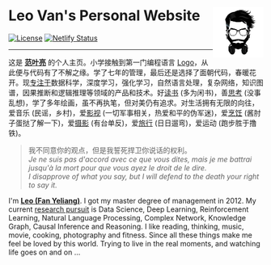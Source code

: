 # Leo Van's Personal Website <img src="static/images/web/icon-192x192.png" align="right" alt="logo" height="100" style="border: none; float: right;">

[![License](https://img.shields.io/badge/license-CC%20BY--NC--SA%204.0-blue.svg)](LICENSE)
[![Netlify Status](https://img.shields.io/netlify/31711b31-e001-4d26-95d3-695f6cd58039)](https://app.netlify.com/sites/leovan/deploys)

---

这是 [**范叶亮**](https://leovan.me) 的个人主页。小学接触到第一门编程语言 [Logo](https://zh.wikipedia.org/wiki/Logo_(程序语言))，从此便与代码有了不解之缘。学了七年的管理，最后还是选择了面朝代码，春暖花开。现[专注于](https://leovan.me/cn/resume/)数据科学，深度学习，强化学习，自然语言处理，复杂网络，知识图谱，因果推断和逻辑推理等领域的产品和技术。好[读书](https://leovan.me/books/) (多为闲书)，善[思考](https://leovan.me/categories/思考/) (没事乱想)，学了多年绘画，虽不再执笔，但对美仍有追求。对生活拥有无限的向往，爱音乐 (民谣，乡村)，爱[影视](https://leovan.me/videos/) (一切军事相关，热爱和平的伪军迷)，爱[烹饪](https://leovan.me/cooking/) (酱肘子蛋挞了解一下)，爱[摄影](https://leovan.me/photography/) (有台单反)，爱[旅行](https://leovan.me/categories/旅行/) (日日遛弯)，爱运动 (跑步胜于撸铁)。

> 我不同意你的观点，但是我誓死捍卫你说话的权利。  
> _Je ne suis pas d'accord avec ce que vous dites, mais je me battrai jusqu'à la mort pour que vous ayez le droit de le dire._  
> _I disapprove of what you say, but I will defend to the death your right to say it._

I'm [**Leo (Fan Yeliang)**](https://leovan.me). I got my master degree of management in 2012. My current [research pursuit](https://leovan.me/en/resume/) is Data Science, Deep Learning, Reinforcement Learning, Natural Language Processing, Complex Network, Knowledge Graph, Causal Inference and Reasoning. I like reading, thinking, music, movie, cooking, photography and fitness. Since all these things make me feel be loved by this world. Trying to live in the real moments, and watching life goes on and on ...
